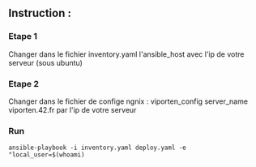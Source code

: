 ## Instruction : 
### Etape 1
Changer dans le fichier inventory.yaml l'ansible_host avec l'ip de votre serveur (sous ubuntu)

### Etape 2
Changer dans le fichier de confige ngnix : viporten_config 
server_name viporten.42.fr par l'ip de votre serveur

### Run 
```ansible-playbook -i inventory.yaml deploy.yaml -e "local_user=$(whoami)```
